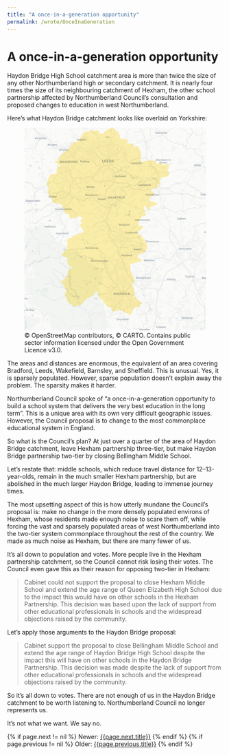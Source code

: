 ```yaml
---
title: "A once-in-a-generation opportunity"
permalink: /wrote/OnceInaGeneration
---
```

# A once-in-a-generation opportunity

Haydon Bridge High School catchment area is more than twice the size of any 
other Northumberland high or secondary catchment. It is nearly four times the 
size of its neighbouring catchment of Hexham, the other school partnership 
affected by Northumberland Council’s consultation and proposed changes to 
education in west Northumberland.

Here’s what Haydon Bridge catchment looks like overlaid on Yorkshire:

<figure>
<img src="/assets/pics/northyorks.png" alt="Haydon Bridge over Yorkshire" />
<figcaption>© OpenStreetMap contributors, © CARTO. Contains public sector 
information licensed under the Open Government Licence v3.0.</figcaption>
</figure>

The areas and distances are enormous, the equivalent of an area covering 
Bradford, Leeds, Wakefield, Barnsley, and Sheffield. This is unusual. Yes, it 
is sparsely populated. However, sparse population doesn’t explain away the 
problem. The sparsity makes it harder.

Northumberland Council spoke of “a once-in-a-generation opportunity to build a 
school system that delivers the very best education in the long term”. This is 
a unique area with its own very difficult geographic issues. However, the 
Council proposal is to change to the most commonplace educational system in 
England.

So what is the Council’s plan? At just over a quarter of the area of Haydon 
Bridge catchment, leave Hexham partnership three-tier, but make Haydon Bridge 
partnership two-tier by closing Bellingham Middle School.

Let’s restate that: middle schools, which reduce travel distance for 
12–13-year-olds, remain in the much smaller Hexham partnership, but are 
abolished in the much larger Haydon Bridge, leading to immense journey times.

The most upsetting aspect of this is how utterly mundane the Council’s 
proposal is: make no change in the more densely populated environs of Hexham, 
whose residents made enough noise to scare them off, while forcing the vast 
and sparsely populated areas of west Northumberland into the two-tier system 
commonplace throughout the rest of the country. We made as much noise as 
Hexham, but there are many fewer of us.

It’s all down to population and votes. More people live in the Hexham 
partnership catchment, so the Council cannot risk losing their votes. The 
Council even gave this as their reason for opposing two-tier in Hexham:

> Cabinet could not support the proposal to close Hexham Middle School and 
extend the age range of Queen Elizabeth High School due to the impact this 
would have on other schools in the Hexham Partnership. This decision was based 
upon the lack of support from other educational professionals in schools and 
the widespread objections raised by the community.

Let’s apply those arguments to the Haydon Bridge proposal:

> Cabinet support the proposal to close Bellingham Middle School and extend the 
age range of Haydon Bridge High School despite the impact this will have on 
other schools in the Haydon Bridge Partnership. This decision was made despite 
the lack of support from other educational professionals in schools and the 
widespread objections raised by the community.

So it’s all down to votes. There are not enough of us in the Haydon Bridge 
catchment to be worth listening to. Northumberland Council no longer 
represents us.

It’s not what we want. We say no.

{% if page.next != nil %}
Newer: <a href="{{page.next.url}}">{{page.next.title}}</a>
{% endif %}
{% if page.previous != nil %}
Older: <a href="{{page.previous.url}}">{{page.previous.title}}</a>
{% endif %}
